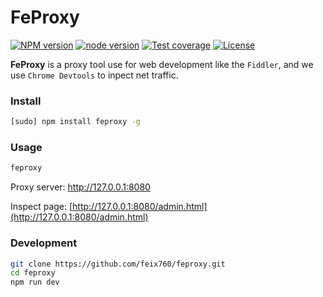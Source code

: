 
# FeProxy
[![NPM version](https://img.shields.io/npm/v/feproxy.svg?style=flat-square)](https://npmjs.org/package/feproxy)
[![node version](https://img.shields.io/badge/node.js-%3E=_8-green.svg?style=flat-square)](http://nodejs.org/download/)
[![Test coverage](https://codecov.io/gh/feix760/feproxy/branch/master/graph/badge.svg?style=flat-square)](https://codecov.io/gh/feix760/feproxy)
[![License](https://img.shields.io/npm/l/feproxy.svg?style=flat-square)](https://www.npmjs.com/package/feproxy)

**FeProxy** is a proxy tool use for web development like the `Fiddler`, and we use `Chrome Devtools` to inpect net traffic.

### Install

```sh
[sudo] npm install feproxy -g
```

### Usage

```sh
feproxy
```

Proxy server: http://127.0.0.1:8080

Inspect page: [http://127.0.0.1:8080/admin.html](http://127.0.0.1:8080/admin.html)

### Development

```sh
git clone https://github.com/feix760/feproxy.git
cd feproxy
npm run dev
```
